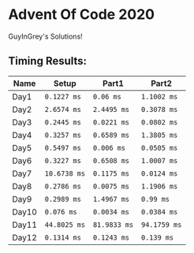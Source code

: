 # Advent Of Code 2020
GuyInGrey's Solutions!

## Timing Results:
|Name|Setup|Part1|Part2|
|-|-|-|-|
|Day1|`0.1227 ms`|`0.06 ms`|`1.1002 ms`|
|Day2|`2.6574 ms`|`2.4495 ms`|`0.3078 ms`|
|Day3|`0.2445 ms`|`0.0221 ms`|`0.0802 ms`|
|Day4|`0.3257 ms`|`0.6589 ms`|`1.3805 ms`|
|Day5|`0.5497 ms`|`0.006 ms`|`0.0505 ms`|
|Day6|`0.3227 ms`|`0.6508 ms`|`1.0007 ms`|
|Day7|`10.6738 ms`|`0.1175 ms`|`0.0124 ms`|
|Day8|`0.2786 ms`|`0.0075 ms`|`1.1906 ms`|
|Day9|`0.2989 ms`|`1.4967 ms`|`0.99 ms`|
|Day10|`0.076 ms`|`0.0034 ms`|`0.0384 ms`|
|Day11|`44.8025 ms`|`81.9833 ms`|`94.1759 ms`|
|Day12|`0.1314 ms`|`0.1243 ms`|`0.139 ms`|

